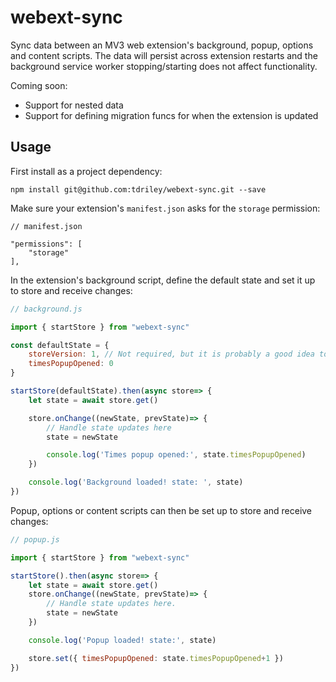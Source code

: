 # webext-sync
Sync data between an MV3 web extension's background, popup, options and content scripts. The data will persist across extension restarts and the background service worker stopping/starting does not affect functionality.

Coming soon:
 - Support for nested data
 - Support for defining migration funcs for when the extension is updated

## Usage
First install as a project dependency: 

```npm install git@github.com:tdriley/webext-sync.git --save```

Make sure your extension's `manifest.json` asks for the `storage` permission:

```
// manifest.json

"permissions": [
    "storage"
],
```

In the extension's background script, define the default state and set it up to store and receive changes:

```javascript
// background.js

import { startStore } from "webext-sync"

const defaultState = {
    storeVersion: 1, // Not required, but it is probably a good idea to version your store
    timesPopupOpened: 0 
}

startStore(defaultState).then(async store=> {
    let state = await store.get()

    store.onChange((newState, prevState)=> {
        // Handle state updates here
        state = newState

        console.log('Times popup opened:', state.timesPopupOpened)
    })

    console.log('Background loaded! state: ', state)
})
```

Popup, options or content scripts can then be set up to store and receive changes:

```javascript
// popup.js

import { startStore } from "webext-sync"

startStore().then(async store=> {
    let state = await store.get()
    store.onChange((newState, prevState)=> {
        // Handle state updates here.
        state = newState
    })

    console.log('Popup loaded! state:', state)

    store.set({ timesPopupOpened: state.timesPopupOpened+1 })
})
```